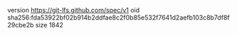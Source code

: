 version https://git-lfs.github.com/spec/v1
oid sha256:fda53922bf02b914b2ddfae8c2f0b85e532f7641d2aefb103c8b7df8f29cbe2b
size 1842

